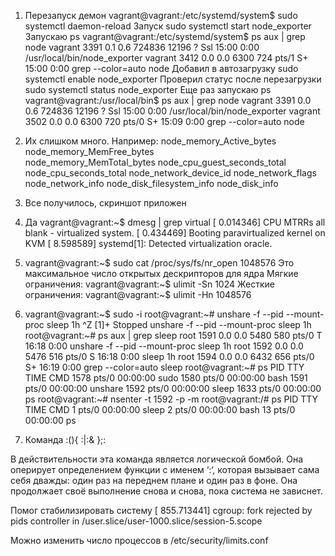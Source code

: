 1. Перезапуск демон vagrant@vagrant:/etc/systemd/system$ sudo systemctl daemon-reload
Запуск sudo systemctl start node_exporter
Запускаю ps vagrant@vagrant:/etc/systemd/system$ ps aux | grep node
vagrant     3391  0.1  0.6 724836 12196 ?        Ssl  15:00   0:00 /usr/local/bin/node_exporter
vagrant     3412  0.0  0.0   6300   724 pts/1    S+   15:00   0:00 grep --color=auto node
Добавил в автозагрузку sudo systemctl enable node_exporter
Проверил статус после перезагрузки sudo systemctl status node_exporter
Еще раз запускаю ps vagrant@vagrant:/usr/local/bin$ ps aux | grep node
vagrant     3391  0.0  0.6 724836 12196 ?        Ssl  15:00   0:00 /usr/local/bin/node_exporter
vagrant     3502  0.0  0.0   6300   720 pts/0    S+   15:09   0:00 grep --color=auto node

2. Их слишком много. Например:
node_memory_Active_bytes
node_memory_MemFree_bytes  
node_memory_MemTotal_bytes
node_cpu_guest_seconds_total
node_cpu_seconds_total
node_network_device_id
node_network_flags
node_network_info
node_disk_filesystem_info
node_disk_info

3. Все получилось, скриншот приложен

4. Да
vagrant@vagrant:~$ dmesg | grep virtual
[    0.014346] CPU MTRRs all blank - virtualized system.
[    0.434469] Booting paravirtualized kernel on KVM
[    8.598589] systemd[1]: Detected virtualization oracle.

5. vagrant@vagrant:~$ sudo cat /proc/sys/fs/nr_open
1048576
Это максимальное число открытых дескрипторов для ядра
Мягкие ограничения: vagrant@vagrant:~$ ulimit -Sn
1024
Жесткие ограничения: vagrant@vagrant:~$ ulimit -Hn
1048576
6. vagrant@vagrant:~$ sudo -i
root@vagrant:~# unshare -f --pid --mount-proc sleep 1h
^Z
[1]+  Stopped                 unshare -f --pid --mount-proc sleep 1h
root@vagrant:~# ps aux | grep sleep
root        1591  0.0  0.0   5480   580 pts/0    T    16:18   0:00 unshare -f --pid --mount-proc sleep 1h
root        1592  0.0  0.0   5476   516 pts/0    S    16:18   0:00 sleep 1h
root        1594  0.0  0.0   6432   656 pts/0    S+   16:19   0:00 grep --color=auto sleep
root@vagrant:~# ps
    PID TTY          TIME CMD
   1578 pts/0    00:00:00 sudo
   1580 pts/0    00:00:00 bash
   1591 pts/0    00:00:00 unshare
   1592 pts/0    00:00:00 sleep
   1633 pts/0    00:00:00 ps
root@vagrant:~# nsenter -t 1592 -p -m
root@vagrant:/# ps
    PID TTY          TIME CMD
      1 pts/0    00:00:00 sleep
      2 pts/0    00:00:00 bash
     13 pts/0    00:00:00 ps

7.  Команда :(){ :|:& };:

В действительности эта команда является логической бомбой. Она оперирует определением функции с именем ‘:‘, которая вызывает сама себя дважды: один раз на переднем плане и один раз в фоне. Она продолжает своё выполнение снова и снова, пока система не зависнет. 

Помог стабилизировать систему [  855.713441] cgroup: fork rejected by pids controller in /user.slice/user-1000.slice/session-5.scope

Можно изменить число процессов в /etc/security/limits.conf
